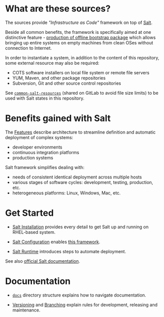 
# What are these sources? #

The sources provide _"Infrastructure as Code"_
framework on top of [Salt][1].

Beside all common benefits, the framework is specifically
aimed at one distinctive feature -
[production of offline bootstrap package](docs/bootstrap) which allows
bringing up entire systems on empty machines from clean OSes
without connection to Internet.

In order to instantiate a system, in addition to the content of this
repository, some external resource may also be required:
*   COTS software installers on local file system or remote file servers
*   YUM, Maven, and other package repositories
*   Subversion, Git and other source control repositories

See [`common-salt-resources`][2] (shared on GitLab to avoid file size limits)
to be used with Salt states in this repository.

# Benefits gained with Salt #

The [Features](docs/features.md) describe architecture to streamline
definition and automatic deployment of complex systems:
*   developer environments
*   continuous integration platforms
*   production systems

Salt framework simplifies dealing with:
*   needs of consistent identical deployment across multiple hosts
*   various stages of software cycles: development, testing, production, etc.
*   heterogeneous platforms: Linux, Windows, Mac, etc.

# Get Started #

*   [Salt Installation](docs/salt_installation.md)
    provides every detail to get Salt up and running
    on RHEL-based system.

*   [Salt Configuration](docs/salt_configuration.md)
    enables [this framework](docs/framework.md).

*   [Salt Runtime](docs/salt_runtime.md)
    introduces steps to automate deployment.

See also [official Salt documentation](http://docs.saltstack.com/en/latest/).

# Documentation #

*   [`docs`](docs/readme.md)
    directory structure explains how to navigate documentation.

*   [Versioning](docs/versioning.md) and [Branching](docs/branching.md)
    explain rules for development, releasing and maintenance.

[1]: http://saltstack.com/
[2]: https://gitlab.com/uvsmtid/common-salt-resources/tree/develop

